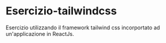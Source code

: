 # Esercizio-tailwindcss

Esercizio utilizzando il framework tailwind css incorportato ad un'applicazione in ReactJs.

